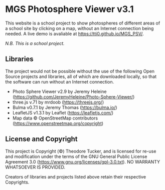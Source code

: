 # MGS Photosphere Viewer v3.1

This website is a school project to show photospheres of different areas of a school site by clicking on a map, without an Internet connection being needed.
A live demo is avaliable at https://tti0.github.io/MGS_PSV/.

*N.B. This is a school project.*

## Libraries

The project would not be possible without the use of the following Open Source projects and libraries, all of which are downloaded locally, so that the software can run without an Internet connection.
- Photo Sphere Viewer v2.9 by Jeremy Heleine (https://github.com/JeremyHeleine/Photo-Sphere-Viewer/)
- three.js v.71 by mrdoob (https://threejs.org/)
- Bulma v0.7.1 by Jeremy Thomas (https://bulma.io/)
- LeafletJS v1.3.1 by Leaflet (https://leafletjs.com/)
- Map data © OpenStreetMap contributors (https://www.openstreetmap.org/copyright)

## License and Copyright

This project is Copyright (©) Theodore Tucker, and is licensed for re-use and modification under the terms of the GNU General Public License Agreement 3.0 (https://www.gnu.org/licenses/gpl-3.0.txt). NO WARRANTY WHATSOEVER IS PROVIDED.

Creators of libraries and projects listed above retain their respective Copyrights.
